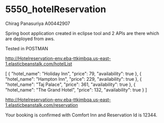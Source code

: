 # 5550_hotelReservation

Chirag Panasuriya
A00442907

Spring boot application created in eclipse tool and 2 APIs are there which are deployed from aws.

Tested in POSTMAN

http://Hotelreservation-env.eba-ttkjmbqa.us-east-1.elasticbeanstalk.com/hotelList

[
    {
        "hotel_name": "Holiday Inn",
        "price": 79,
        "availability": true
    },
    {
        "hotel_name": "Hampton Inn",
        "price": 229,
        "availability": true
    },
    {
        "hotel_name": "Taj Palace",
        "price": 361,
        "availability": true
    },
    {
        "hotel_name": "The Grand Hotel",
        "price": 132,
        "availability": true
    }
]

http://Hotelreservation-env.eba-ttkjmbqa.us-east-1.elasticbeanstalk.com/reservation

Your booking is confirmed with Comfort Inn and Reservation Id is 12344.


